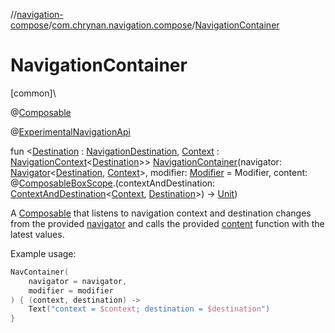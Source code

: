 //[navigation-compose](../../index.md)/[com.chrynan.navigation.compose](index.md)/[NavigationContainer](-navigation-container.md)

# NavigationContainer

[common]\

@[Composable](https://developer.android.com/reference/kotlin/androidx/compose/runtime/Composable.html)

@[ExperimentalNavigationApi](../../../navigation-core/navigation-core/com.chrynan.navigation/-experimental-navigation-api/index.md)

fun &lt;[Destination](-navigation-container.md) : [NavigationDestination](../../../navigation-core/com.chrynan.navigation/-navigation-destination/index.md), [Context](-navigation-container.md) : [NavigationContext](../../../navigation-core/navigation-core/com.chrynan.navigation/-navigation-context/index.md)&lt;[Destination](-navigation-container.md)&gt;&gt; [NavigationContainer](-navigation-container.md)(navigator: [Navigator](../../../navigation-core/navigation-core/com.chrynan.navigation/-navigator/index.md)&lt;[Destination](-navigation-container.md), [Context](-navigation-container.md)&gt;, modifier: [Modifier](https://developer.android.com/reference/kotlin/androidx/compose/ui/Modifier.html) = Modifier, content: @[Composable](https://developer.android.com/reference/kotlin/androidx/compose/runtime/Composable.html)[BoxScope](https://developer.android.com/reference/kotlin/androidx/compose/foundation/layout/BoxScope.html).(contextAndDestination: [ContextAndDestination](../../../navigation-core/navigation-core/com.chrynan.navigation/-context-and-destination/index.md)&lt;[Context](-navigation-container.md), [Destination](-navigation-container.md)&gt;) -&gt; [Unit](https://kotlinlang.org/api/latest/jvm/stdlib/kotlin/-unit/index.html))

A [Composable](https://developer.android.com/reference/kotlin/androidx/compose/runtime/Composable.html) that listens to navigation context and destination changes from the provided [navigator](-navigation-container.md) and calls the provided [content](https://developer.android.com/reference/kotlin/androidx/compose/runtime/Composable.html) function with the latest values.

Example usage:

```kotlin
NavContainer(
    navigator = navigator,
    modifier = modifier
) { (context, destination) ->
    Text("context = $context; destination = $destination")
}
```

